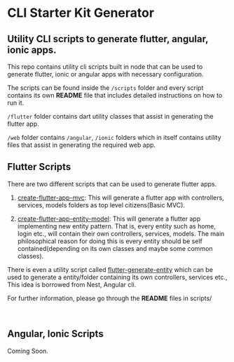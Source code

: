# CLI Starter Kit Generator

## Utility CLI scripts to generate flutter, angular, ionic apps.

This repo contains utility cli scripts built in node that can be used to generate flutter, ionic or angular apps with necessary configuration.

The scripts can be found inside the `/scripts` folder and every script contains its own **README** file that includes detailed instructions on how to run it.

`/flutter` folder contains dart utility classes that assist in generating the flutter app.

`/web` folder contains `/angular`, `/ionic` folders which in itself contains utility files that assist in generating the required web app.

## Flutter Scripts

There are two different scripts that can be used to generate flutter apps.

1. [create-flutter-app-mvc](./scripts/create-flutter-app-entity-model/README.md): This will generate a flutter app with controllers, services, models folders as top level citizens(Basic MVC).

2. [create-flutter-app-entity-model](./scripts/create-flutter-app-mvc/README.md): This will generate a flutter app implementing new entity pattern. That is, every entity such as home, login etc., will contain their own controllers, services, models. The main philosophical reason for doing this is every entity should be self contained(depending on its own classes and maybe some common classes).

There is even a utility script called [flutter-generate-entity](./scripts/flutter-generate-entity/README.md) which can be used to generate a entity/folder containing its own controllers, services etc., This idea is borrowed from Nest, Angular cli.

For further information, please go through the **README** files in scripts/

<br>

## Angular, Ionic Scripts

Coming Soon.
